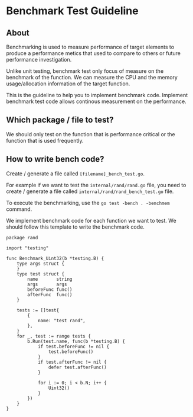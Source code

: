 # Benchmark Test Guideline

## About

Benchmarking is used to measure performance of target elements to produce a performance metics that used to compare to others or future performance investigation.

Unlike unit testing, benchmark test only focus of measure on the benchmark of the function. We can measure the CPU and the memory usage/allocation information of the target function.

This is the guideline to help you to implement benchmark code. Implement benchmark test code allows continous measurement on the performance.


## Which package / file to test?

We should only test on the function that is performance critical or the function that is used frequently.


## How to write bench code?

Create / generate a file called `[filename]_bench_test.go`.

For example if we want to test the `internal/rand/rand.go` file, you need to create / generate a file called `internal/rand/rand_bench_test.go` file.

To execute the benchmarking, use the `go test -bench . -benchmem` command.

We implement benchmark code for each function we want to test.
We should follow this template to write the benchmark code.

```golang
package rand

import "testing"

func Benchmark_Uint32(b *testing.B) {
	type args struct {
	}
	type test struct {
		name       string
		args       args
		beforeFunc func()
		afterFunc  func()
	}

	tests := []test{
		{
			name: "test rand",
		},
	}
	for _, test := range tests {
		b.Run(test.name, func(b *testing.B) {
			if test.beforeFunc != nil {
				test.beforeFunc()
			}
			if test.afterFunc != nil {
				defer test.afterFunc()
			}

			for i := 0; i < b.N; i++ {
				Uint32()
			}
		})
	}
}
```
